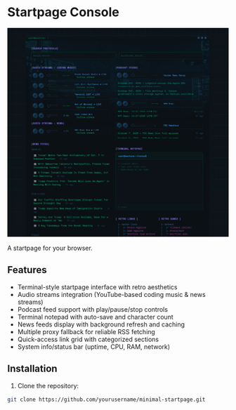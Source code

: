 # Startpage Console

![Startpage Screenshot](./console.png)

A startpage for your browser.

## Features

- Terminal-style startpage interface with retro aesthetics
- Audio streams integration (YouTube-based coding music & news streams)
- Podcast feed support with play/pause/stop controls
- Terminal notepad with auto-save and character count
- News feeds display with background refresh and caching
- Multiple proxy fallback for reliable RSS fetching
- Quick-access link grid with categorized sections
- System info/status bar (uptime, CPU, RAM, network)

## Installation

1. Clone the repository:

```bash
git clone https://github.com/yourusername/minimal-startpage.git
